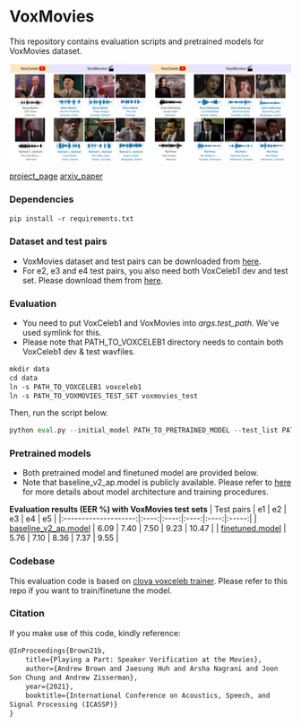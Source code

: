 # VoxMovies

This repository contains evaluation scripts and pretrained models for VoxMovies dataset.

![teaser](images/teaser.jpg)

[project_page](https://www.robots.ox.ac.uk/~vgg/data/voxmovies/) [arxiv_paper](https://arxiv.org/abs/2010.15716)


### Dependencies
```
pip install -r requirements.txt
```

### Dataset and test pairs
- VoxMovies dataset and test pairs can be downloaded from [here](https://drive.google.com/file/d/1K-CSOE3IJyhaq--wkj1RhZIMND4qdgri/view?usp=sharing).
- For e2, e3 and e4 test pairs, you also need both VoxCeleb1 dev and test set. Please download them from [here](https://www.robots.ox.ac.uk/~vgg/data/voxceleb/vox1.html).

### Evaluation
- You need to put VoxCeleb1 and VoxMovies into *args.test_path*. We've used symlink for this.
- Please note that PATH_TO_VOXCELEB1 directory needs to contain both VoxCeleb1 dev & test wavfiles.

```
mkdir data
cd data
ln -s PATH_TO_VOXCELEB1 voxceleb1
ln -s PATH_TO_VOXMOVIES_TEST_SET voxmovies_test
```

Then, run the script below.
```python
python eval.py --initial_model PATH_TO_PRETRAINED_MODEL --test_list PATH_TO_TEST_PAIRS --test_path data/
```

### Pretrained models
- Both pretrained model and finetuned model are provided below.
- Note that baseline_v2_ap.model is publicly available. Please refer to [here](https://github.com/clovaai/voxceleb_trainer) for more details about model architecture and training procedures.

**Evaluation results (EER %) with VoxMovies test sets**
|       Test pairs      |  e1  |  e2  |  e3  |  e4  |   e5  |
|:--------------------:|:----:|:----:|:----:|:----:|:-----:|
| [baseline_v2_ap.model](http://www.robots.ox.ac.uk/~joon/data/baseline_v2_ap.model) | 6.09 | 7.40 | 7.50 | 9.23 | 10.47 |
|    [finetuned.model](https://drive.google.com/file/d/1QVKn7U4u01uDWTinxGmpnkWoqVOFDY4U/view?usp=sharing)   | 5.76 | 7.10 | 8.36 | 7.37 |  9.55 |

### Codebase
This evaluation code is based on [clova voxceleb trainer](https://github.com/clovaai/voxceleb_trainer). Please refer to this repo if you want to train/finetune the model.

### Citation
If you make use of this code, kindly reference:
```
@InProceedings{Brown21b,
    title={Playing a Part: Speaker Verification at the Movies},
    author={Andrew Brown and Jaesung Huh and Arsha Nagrani and Joon Son Chung and Andrew Zisserman},
    year={2021},
    booktitle={International Conference on Acoustics, Speech, and Signal Processing (ICASSP)}
}
```
